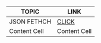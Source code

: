 TOPIC  | LINK
------------- | -------------
JSON FETHCH  | [CLICK](https://github.com/subhranshuchoudhury/jsNotes/blob/main/script_17.js)
Content Cell  | Content Cell
